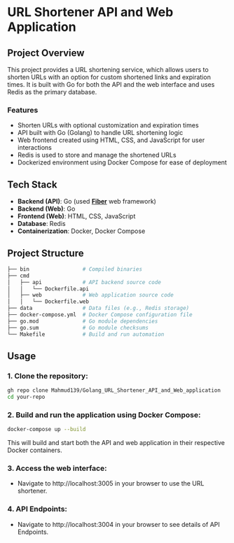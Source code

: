 # URL Shortener API and Web Application

## Project Overview

This project provides a URL shortening service, which allows users to shorten URLs with an option for custom shortened links and expiration times. It is built with Go for both the API and the web interface and uses Redis as the primary database.

### Features
- Shorten URLs with optional customization and expiration times
- API built with Go (Golang) to handle URL shortening logic
- Web frontend created using HTML, CSS, and JavaScript for user interactions
- Redis is used to store and manage the shortened URLs
- Dockerized environment using Docker Compose for ease of deployment

## Tech Stack

- **Backend (API)**: Go (used [__Fiber__](https://github.com/gofiber/fiber) web framework)
- **Backend (Web)**: Go
- **Frontend (Web)**: HTML, CSS, JavaScript
- **Database**: Redis
- **Containerization**: Docker, Docker Compose

## Project Structure

```bash
├── bin                 # Compiled binaries
├── cmd
│   ├── api             # API backend source code
│   │   └── Dockerfile.api
│   ├── web             # Web application source code
│   │   └── Dockerfile.web
├── data                # Data files (e.g., Redis storage)
├── docker-compose.yml  # Docker Compose configuration file
├── go.mod              # Go module dependencies
├── go.sum              # Go module checksums
└── Makefile            # Build and run automation
```

## Usage

### 1. Clone the repository:
```bash
gh repo clone Mahmud139/Golang_URL_Shortener_API_and_Web_application
cd your-repo
```

### 2. Build and run the application using Docker Compose:
```bash
docker-compose up --build
```
This will build and start both the API and web application in their respective Docker containers.

### 3. Access the web interface:
- Navigate to http://localhost:3005 in your browser to use the URL shortener.

### 4. API Endpoints:
- Navigate to http://localhost:3004 in your browser to see details of API Endpoints.